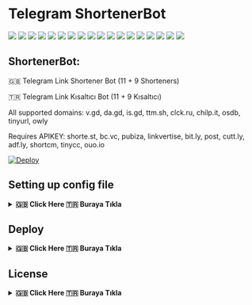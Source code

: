 # Telegram ShortenerBot

[![](https://img.shields.io/github/license/huzunluartemis/ShortenerBot.svg?style=flat)](#)
[![](https://img.shields.io/github/issues-raw/huzunluartemis/ShortenerBot.svg?style=flat)](#)
[![](https://img.shields.io/github/issues-closed-raw/huzunluartemis/ShortenerBot.svg?style=flat)](#)
[![](https://img.shields.io/github/issues-pr-raw/huzunluartemis/ShortenerBot.svg?style=flat)](#)
[![](https://img.shields.io/github/issues-pr-closed-raw/huzunluartemis/ShortenerBot.svg?style=flat)](#)
[![](https://img.shields.io/github/languages/count/huzunluartemis/ShortenerBot?style=flat)](#)
[![](https://img.shields.io/github/languages/top/huzunluartemis/ShortenerBot?style=flat)](#)
[![](https://img.shields.io/github/last-commit/huzunluartemis/ShortenerBot?style=flat)](#)
[![](https://img.shields.io/github/repo-size/huzunluartemis/ShortenerBot.svg?style=flat)](#)
[![](https://img.shields.io/github/forks/huzunluartemis/ShortenerBot?style=flat&logo=github)](#)
[![](https://img.shields.io/github/stars/huzunluartemis/ShortenerBot?style=flat&logo=github)](#)
[![](https://img.shields.io/github/contributors-anon/HuzunluArtemis/ShortenerBot?style=flat)](#)
[![](https://img.shields.io/github/watchers/huzunluartemis/ShortenerBot?style=flat)](#)
[![](https://visitor-badge.laobi.icu/badge?page_id=huzunluartemis.ShortenerBot)](#)
[![](https://img.shields.io/github/followers/huzunluartemis?logo=github&label=ha&style=flat)](#)
[![](https://img.shields.io/twitter/follow/huzunluartemis?&label=ha&color=blue&style=flat&logo=twitter)](https://twitter.com/HuzunluArtemis)
[![](https://img.shields.io/badge/ha-telegram-blue?style=flat&style=flat&logo=telegram)](https://t.me/HuzunluArtemis)
[![](https://img.shields.io/badge/website-up-blue?style=flat&logo=appveyor&style=flat&logo=twitter)](https://huzunluartemis.github.io/)

## ShortenerBot:

🇬🇧 Telegram Link Shortener Bot (11 + 9 Shorteners)

🇹🇷 Telegram Link Kısaltıcı Bot (11 + 9 Kısaltıcı)

All supported domains: v.gd, da.gd, is.gd, ttm.sh, clck.ru, chilp.it, osdb, tinyurl, owly

Requires APIKEY: shorte.st, bc.vc, pubiza, linkvertise, bit.ly, post, cutt.ly, adf.ly, shortcm, tinycc, ouo.io

[![Deploy](https://www.herokucdn.com/deploy/button.svg)](https://heroku.com/deploy?template=https://github.com/carlptiny/ShortenerBot)

## Setting up config file
<details>
    <summary><b>🇬🇧 Click Here 🇹🇷 Buraya Tıkla</b></summary><br>
    <b>Required Variables:</b><br><br>
    
- `BOT_TOKEN`: Telegram Bot Token. Example: `3asd2a2sd32:As56das65d2as:ASd2a6s3d26as`
- `APP_ID`: Telegram App ID. Example: `32523453`
- `API_HASH`: Telegram Api Hash. Example: `asdasdas6d265asd26asd6as1das`
- `AUTH_IDS`: Auth only some groups or users. If you want public, leave it empty or give `0`. Example: `-100656 56191 -10056561`
- `BOT_USERNAME`: Your bot's username. without @. Example: `ShortenerBot`

<b>Other Variables:</b>

- `OWNER_ID`: Bot's owner id. Send `/id` to `t.me/MissRose_bot` in private to get your id Required for logs. If you don't want, leave it empty
- Shortener Variables:
  - Not required signup: `v.gd`, `da.gd`, `is.gd`, `ttm.sh`, `clck.ru`, `chilp.it`, `osdb`, `owly`
  - Required signup: `shorte.st`, `bc.vc`, `pubiza`, `linkvertise`, `bit.ly`, `post`, `cutt.ly`, `adf.ly`, `shortcm`, `tinycc`, `tinyurl`, `ouo.io`
  - `shortest`: Enter Api Key if you want.
  - `bcvc`: Enter Api Key if you want. bc.vc sample api: `"2dgdg5f1fgag7cg6f0622&uid=45634"`
  - `pubiza`: Enter Api Key if you want. pubiza sample api: `"hsdfgCgdgrsdfgsfgfgsdgLsfgXef mainstream"`. Split api key and ad type with a space. Genel içerik için: `mainstream` Yetişkin içerik için: `adult` İçerik Kilidi için: `content_locker`
  - `linkvertise`: Enter Api Key if you want.
  - `bitly`: Enter Api Key if you want.
  - `post`: Enter Api Key if you want.
  - `cuttly`: Enter Api Key if you want.
  - `adfly`: Enter Api Key if you want. adfly sample api: `"hsdfgCgdgrsdfgsfgfgsdgLsfgXef 51515155"` Split api key and user id with a space.
  - `shortcm`: Enter Api Key if you want. shortcm sample api: `"hsdfgCgdgrsdfgsfgfgsdgLsfgXef abcdotcom"` Split api key and domain with a space.
  - `tinycc`: Enter Api Key if you want. tinycc sample api: `"hsdfgCgdgrsdfgsfgfgsdgLsfgXef tinyccusername"` Split api key and username with a space.
  - `ouoio`: Enter Api Key if you want.
- `AUTO_DEL_SEC`: Global auto deletion seconds. Default 10.
- `AUTO_SHORT_MOTOR`: If you want auto shorting, fill like `is.gd`. Useful for groups / channels. Auto Shorting. Default None. If you dont want, dont fill.
- `DELETE_AUTO_SHORTENED`: Auto delete, auto-shortened link; after `AUTO_DEL_SEC` secs. Default False.
- `DELETE_COMMAND_SHORTENED`: Auto delete, shortened with command link; fter `AUTO_DEL_SEC` secs. Default False.

</details>

## Deploy
<details>
  <summary><b>🇬🇧 Click Here 🇹🇷 Buraya Tıkla</b></summary><br>

<b>Deploy to Heroku:</b>

- [Open me in new tab](https://heroku.com/deploy?template=https://github.com/HuzunluArtemis/ShortenerBot)
- Fill required variables
- Fill app name (or dismiss)

<b>Deploy to Local:</b>

- install [python](https://www.python.org/downloads/) to your machine
- `git clone https://github.com/HuzunluArtemis/ShortenerBot`
- `cd ShortenerBot`
- `pip install -r requirements.txt`
- `python bot.py`

<b>Deploy to Vps:</b>

- `git clone https://github.com/HuzunluArtemis/ShortenerBot`
- `cd ShortenerBot`
- For Debian based distros `sudo apt install python3 && sudo snap install docker`
- For Arch and it's derivatives: `sudo pacman -S docker python`

</details>

## License
<details>
    <summary><b>🇬🇧 Click Here 🇹🇷 Buraya Tıkla</b></summary>
  <br>
  <a href="https://www.gnu.org/licenses/gpl-3.0.en.html">
  <img src="https://www.gnu.org/graphics/gplv3-127x51.png" alt="GNU GPLv3 Image">
</a>
<br>
<br>
ShortenerBot is Free Software: You can use, study share and improve it at your
will. Specifically you can redistribute and/or modify it under the terms of the 
  <a href="https://www.gnu.org/licenses/gpl.html">GNU General Public License</a> 
  as published by the Free Software Foundation, either version 3 of the License, 
  or (at your option) any later version.
</details>
